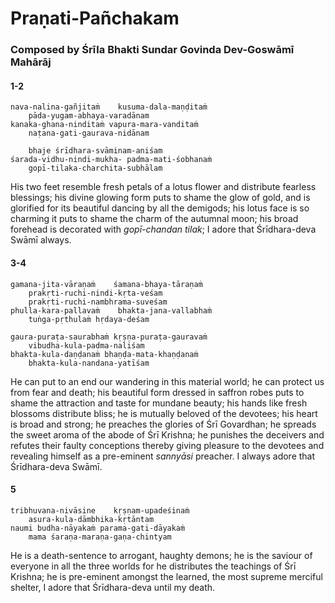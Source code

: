 # Praṇati-Pañchakam

### Composed by Śrīla Bhakti Sundar Govinda Dev-Goswāmī Mahārāj

#### 1-2

    nava-nalina-gañjitaṁ    kusuma-dala-maṇḍitaṁ
        pāda-yugam-abhaya-varadānam
    kanaka-ghana-ninditaṁ vapura-mara-vanditaṁ
        naṭana-gati-gaurava-nidānam

        bhaje śrīdhara-svāminam-aniśam
    śarada-vidhu-nindi-mukha- padma-mati-śobhanaṁ
        gopī-tilaka-charchita-subhālam

His two feet resemble fresh petals of a lotus flower and distribute fearless blessings; his divine glowing form puts to shame the glow of gold, and is glorified for its beautiful dancing by all the demigods; his lotus face is so charming it puts to shame the charm of the autumnal moon; his broad forehead is decorated with *gopī-chandan tilak*; I adore that Śrīdhara-deva Swāmī always.

#### 3-4

    gamana-jita-vāraṇaṁ    śamana-bhaya-tāraṇaṁ
        prakṛti-ruchi-nindi-kṛta-veśam
        prakṛti-ruchi-nambhrama-suveśam
    phulla-kara-pallavaṁ    bhakta-jana-vallabhaṁ
        tuṅga-pṛthulaṁ hṛdaya-deśam

    gaura-puraṭa-saurabhaṁ kṛṣṇa-puraṭa-gauravaṁ
        vibudha-kula-padma-naliśam
    bhakta-kula-daṇḍanaṁ bhaṇḍa-mata-khaṇḍanaṁ
        bhakta-kula-nandana-yatīśam

He can put to an end our wandering in this material world; he can protect us from fear and death; his beautiful form dressed in saffron robes puts to shame the attraction and taste for mundane beauty; his hands like fresh blossoms distribute bliss; he is mutually beloved of the devotees; his heart is broad and strong; he preaches the glories of Śrī Govardhan; he spreads the sweet aroma of the abode of Śrī Krishna; he punishes the deceivers and refutes their faulty conceptions thereby giving pleasure to the devotees and revealing himself as a pre-eminent *sannyāsi* preacher. I always adore that Śrīdhara-deva Swāmī.

#### 5

    tribhuvana-nivāsine    kṛṣṇam-upadeśinaṁ
        asura-kula-dāmbhika-kṛtāntam
    naumi budha-nāyakaṁ parama-gati-dāyakaṁ
        mama śaraṇa-maraṇa-gaṇa-chintyam

He is a death-sentence to arrogant, haughty demons; he is the saviour of everyone in all the three worlds for he distributes the teachings of Śrī Krishna; he is pre-eminent amongst the learned, the most supreme merciful shelter, I adore that Śrīdhara-deva until my death.

